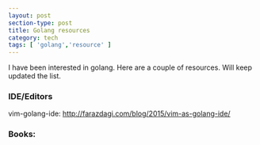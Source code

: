 ```yaml
---
layout: post
section-type: post
title: Golang resources
category: tech
tags: [ 'golang','resource' ]
---
```


I have been interested in golang. Here are a couple of resources. Will keep updated the list.

### IDE/Editors
vim-golang-ide: http://farazdagi.com/blog/2015/vim-as-golang-ide/

### Books:

